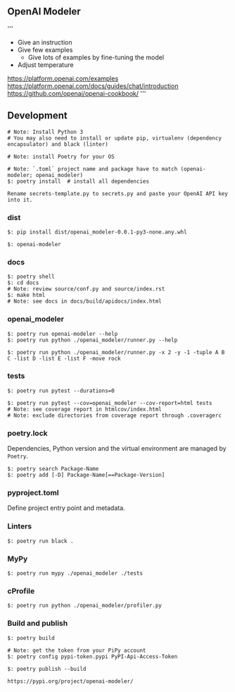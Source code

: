 ## OpenAI Modeler

'''
* Give an instruction
* Give few examples
    * Give lots of examples by fine-tuning the model
* Adjust temperature

https://platform.openai.com/examples
https://platform.openai.com/docs/guides/chat/introduction
https://github.com/openai/openai-cookbook/
'''

## Development

```
# Note: Install Python 3
# You may also need to install or update pip, virtualenv (dependency encapsulator) and black (linter)

# Note: install Poetry for your OS
```

```
# Note: `.toml` project name and package have to match (openai-modeler; openai_modeler)
$: poetry install  # install all dependencies
```

```
Rename secrets-template.py to secrets.py and paste your OpenAI API key into it.
```

### dist

```
$: pip install dist/openai_modeler-0.0.1-py3-none.any.whl

$: openai-modeler
```

### docs

```
$: poetry shell
$: cd docs
# Note: review source/conf.py and source/index.rst
$: make html
# Note: see docs in docs/build/apidocs/index.html
```

### openai_modeler

```
$: poetry run openai-modeler --help
$: poetry run python ./openai_modeler/runner.py --help

$: poetry run python ./openai_modeler/runner.py -x 2 -y -1 -tuple A B C -list D -list E -list F -move rock
```

### tests

```
$: poetry run pytest --durations=0
```

```
$: poetry run pytest --cov=openai_modeler --cov-report=html tests
# Note: see coverage report in htmlcov/index.html
# Note: exclude directories from coverage report through .coveragerc
```

### poetry.lock

Dependencies, Python version and the virtual environment are managed by `Poetry`.

```
$: poetry search Package-Name
$: poetry add [-D] Package-Name[==Package-Version]
```

### pyproject.toml

Define project entry point and metadata.


### Linters

```
$: poetry run black .
```

### MyPy

```
$: poetry run mypy ./openai_modeler ./tests
```

### cProfile

```
$: poetry run python ./openai_modeler/profiler.py
```

### Build and publish

```
$: poetry build

# Note: get the token from your PiPy account
$: poetry config pypi-token.pypi PyPI-Api-Access-Token
```

```
$: poetry publish --build
```

```
https://pypi.org/project/openai-modeler/
```
